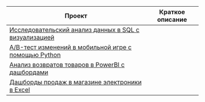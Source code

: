 | **Проект** | **Краткое описание** |
|---|---|
| [Исследовательский анализ данных в SQL с визуализацией](https://github.com/petrosbatu/sql_data_analysis) |  |
| [A/B-тест изменений в мобильной игре с помощью Python](https://github.com/petrosbatu/abtestproject) |  |
| [Анализ возвратов товаров в PowerBI с дашбордами](https://github.com/petrosbatu/pbiproject) |  |
| [Дашборды продаж в магазине электроники в Excel](https://docs.google.com/spreadsheets/d/1vywk20cILpPl0Vo_cMHutZz9Llxa2El5/edit?usp=sharing&ouid=100392899012238995095&rtpof=true&sd=true) |  |
